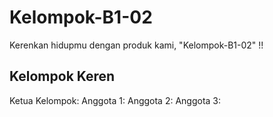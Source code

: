 # Kelompok-B1-02
Kerenkan hidupmu dengan produk kami, "Kelompok-B1-02" !!

## Kelompok Keren
Ketua Kelompok: 
Anggota 1: 
Anggota 2: 
Anggota 3: 

